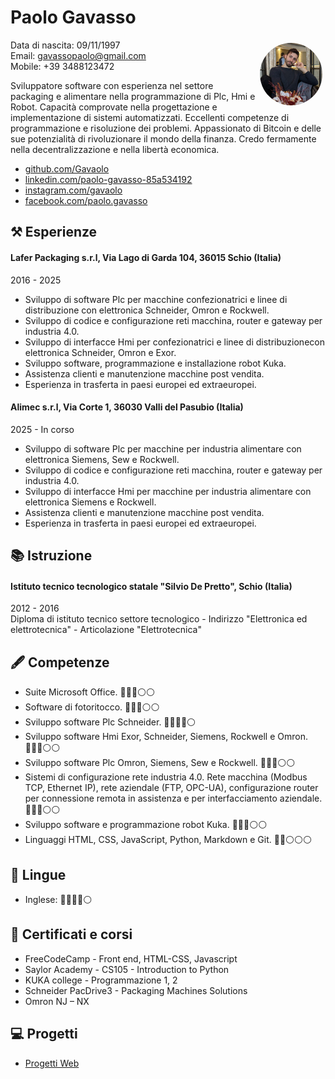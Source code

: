 # Paolo Gavasso
<img style="float:right;border-radius:50%;width:100px;padding:5px" src="profilo.png" />

Data di nascita: 09/11/1997  
Email: gavassopaolo@gmail.com  
Mobile: +39 3488123472

Sviluppatore software con esperienza nel settore packaging e alimentare nella programmazione di Plc, Hmi e Robot. Capacità comprovate nella progettazione e implementazione di sistemi automatizzati. Eccellenti competenze di programmazione e risoluzione dei problemi. Appassionato di Bitcoin e delle sue potenzialità di rivoluzionare il mondo della finanza. Credo fermamente nella decentralizzazione e nella libertà economica.

- [github.com/Gavaolo](https://github.com/Gavaolo/gavaolo.github.io)
- [linkedin.com/paolo-gavasso-85a534192](https://www.linkedin.com/in/paolo-gavasso-85a534192)
- [instagram.com/gavaolo](https://www.instagram.com/gavaolo/?hl=it)
- [facebook.com/paolo.gavasso](https://www.facebook.com/paolo.gavasso)

## ⚒️ Esperienze
#### Lafer Packaging s.r.l, Via Lago di Garda 104, 36015 Schio (Italia)
2016 - 2025
- Sviluppo di software Plc per macchine confezionatrici e linee di distribuzione con elettronica Schneider, Omron e Rockwell.
- Sviluppo di codice e configurazione reti macchina, router e gateway per industria 4.0.
- Sviluppo di interfacce Hmi per confezionatrici e linee di distribuzionecon elettronica Schneider, Omron e Exor.
- Sviluppo software, programmazione e installazione robot Kuka.
- Assistenza clienti e manutenzione macchine post vendita.
- Esperienza in trasferta in paesi europei ed extraeuropei. 

#### Alimec s.r.l, Via Corte 1, 36030 Valli del Pasubio (Italia)
2025 - In corso
- Sviluppo di software Plc per macchine per industria alimentare con elettronica Siemens, Sew e Rockwell.
- Sviluppo di codice e configurazione reti macchina, router e gateway per industria 4.0.
- Sviluppo di interfacce Hmi per macchine per industria alimentare con elettronica Siemens e Rockwell.
- Assistenza clienti e manutenzione macchine post vendita.
- Esperienza in trasferta in paesi europei ed extraeuropei. 

## 📚 Istruzione
#### Istituto tecnico tecnologico statale "Silvio De Pretto", Schio (Italia)  
2012 - 2016  
Diploma di istituto tecnico settore tecnologico - Indirizzo "Elettronica 
ed elettrotecnica" - Articolazione "Elettrotecnica"

## 🖋️ Competenze
- Suite Microsoft Office. 🔵🔵🔵⚪⚪
- Software di fotoritocco. 🔵🔵🔵⚪⚪
- Sviluppo software Plc Schneider. 🔵🔵🔵🔵⚪
- Sviluppo software Hmi Exor, Schneider, Siemens, Rockwell e Omron. 🔵🔵🔵⚪⚪
- Sviluppo software Plc Omron, Siemens, Sew e Rockwell. 🔵🔵🔵⚪⚪
- Sistemi di configurazione rete industria 4.0. Rete macchina (Modbus TCP, Ethernet IP), rete aziendale (FTP, OPC-UA), configurazione router per connessione remota in assistenza e per interfacciamento aziendale. 🔵🔵🔵⚪⚪
- Sviluppo software e programmazione robot Kuka. 🔵🔵🔵⚪⚪
- Linguaggi HTML, CSS, JavaScript, Python, Markdown e Git. 🔵🔵⚪⚪⚪

## 💭 Lingue
- Inglese: 🔵🔵🔵🔵⚪

## 📜 Certificati e corsi
- FreeCodeCamp - Front end, HTML-CSS, Javascript
- Saylor Academy - CS105 - Introduction to Python
- KUKA college - Programmazione 1, 2
- Schneider PacDrive3 - Packaging Machines Solutions
- Omron NJ – NX

## 💻 Progetti
- [Progetti Web](https://github.com/gavaolo/gavaolo.github.io/tree/main/projects/web_projects)